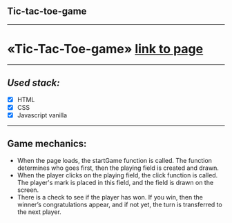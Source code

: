 ## Tic-tac-toe-game
---

# «Tic-Tac-Toe-game» [link to page](https://nda17.github.io/Tic-tac-toe_game/)

---

## _Used stack:_
- [x] HTML
- [x] CSS
- [x] Javascript vanilla

---

## Game mechanics:

- When the page loads, the startGame function is called. The function determines who goes first, then the playing field is created and drawn.
- When the player clicks on the playing field, the click function is called. The player's mark is placed in this field, and the field is drawn on the screen.
- There is a check to see if the player has won. If you win, then the winner’s congratulations appear, and if not yet, the turn is transferred to the next player.




